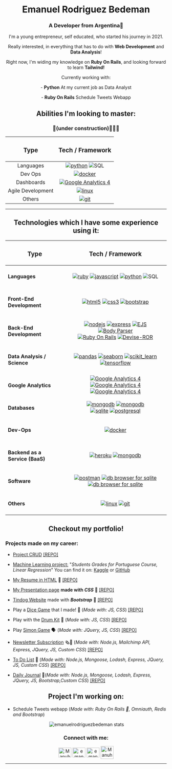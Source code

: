<div align="center">
 <h1>Emanuel Rodriguez Bedeman</h1>  
 <h3>A Developer from Argentina🧉</h3>
 
 <p>I'm a young entrepreneur, self educated, who started his journey in 2021.</p>
 <p>Really interested, in everything that has to do with <b>Web Development</b> and <b>Data Analysis</b>!</p>
 <p>Right now, I'm widing my knowledge on <b>Ruby On Rails</b>, and looking forward to learn <b>Tailwind!</b></p>
 <p>Currently working with:</p>
 <p>- <strong>Python</strong> At my current job as Data Analyst</p>
 <p>- <strong>Ruby On Rails</strong> Schedule Tweets Webapp</p>
 <!-- <p align="center">- <b>Ruby On Rails</strong>, <b>Bootstrap</b> and <b>SQL</b> for my current Web development projects.</p> -->
</div>

<div align="center">
 
 <h2 align="center">Abilities I'm looking to master:</h2>
 <h3 align="center">🚧(under construction)👷🏻‍♂️</h3>

 | <h3>Type</h3> | <h3>Tech / Framework</h3> |
 | :-------------: |:-------------:|
 | Languages | <a href="https://www.python.org" target="_blank" rel="noreferrer"> <img src="https://img.shields.io/badge/Python-3.x-yellow?style=flat&logo=python&logoColor=yellow&labelColor=blue" alt="python"/></a> <img src="https://img.shields.io/badge/SQL-%20-blue?style=flat&logoColor=blue&labelColor=white" alt="SQL"> |
 | Dev Ops | <a href="https://www.docker.com/" target="_blank" rel="noreferrer"> <img src="https://img.shields.io/badge/Docker-4.7-blue?logo=Docker&labelColor=white" alt="docker"/></a> |
 | Dashboards | <!-- <a href="https://analytics.google.com/analytics/academy/" target="_blank" rel="noreferrer"> <img src="https://img.shields.io/badge/Data%20Studio-%20-orange?labelColor=white&logo=google&logoColor=orange" alt="Google Analytics 4"/></a> --> <a href="https://grafana.com/" target="_blank" rel="noreferrer"> <img src="https://img.shields.io/badge/Grafana-%20-F05A28?labelColor=white&logo=Grafana&logoColor=F05A28" alt="Google Analytics 4"/></a> |
 | Agile Development | <a href="https://www.atlassian.com/agile/scrum" target="_blank" rel="noreferrer"><img src="https://img.shields.io/badge/SCRUM-%20-blue?logo=Atlassian&logoColor=blue&labelColor=white" alt="linux"/></a> |
 | Others | <!-- <a href="https://www.linux.org/" target="_blank" rel="noreferrer"><img src="https://img.shields.io/badge/Linux-3.0-lightgrey?logo=linux&logoColor=black&labelColor=white" alt="linux"/></a> --> <a href="https://git-scm.com/" target="_blank" rel="noreferrer"> <img src="https://img.shields.io/badge/Git-2.36-red?logo=Git&labelColor=white" alt="git"/></a> |

</div>
 
---

<h2 align="center">Technologies which I have some experience using it:</h2>

<div align="center">

| <h3>Type</h3> | <h3>Tech / Framework</h3> |
| :-------------: |:-------------:|
| <h4 align="left">Languages</h4> | <a href="https://www.ruby-lang.org/en/" target="_blank" rel="noreferrer"> <img src="https://img.shields.io/badge/Ruby-3.1-red?style=flat&logo=ruby&logoColor=red&labelColor=white" alt="ruby"/></a> <a href="https://www.javascript.com/" target="_blank" rel="noreferrer"> <img src="https://img.shields.io/badge/JavaScript-ES6-yellow?style=flat&logo=javascript" alt="javascript"/></a> <a href="https://www.python.org" target="_blank" rel="noreferrer"> <img src="https://img.shields.io/badge/Python-3.x-yellow?style=flat&logo=python&logoColor=yellow&labelColor=blue" alt="python"/></a> <img src="https://img.shields.io/badge/SQL-%20-blue?style=flat&logoColor=blue&labelColor=white" alt="SQL"> |
| <h4 align="left">Front-End Development</h4> | <a href="https://developer.mozilla.org/docs/Web/HTML" target="_blank" rel="noreferrer"> <img src="https://img.shields.io/badge/HTML-5-red?logo=html5&labelColor=white" alt="html5"/></a> <a href="https://www.w3schools.com/css/" target="_blank" rel="noreferrer"> <img src="https://img.shields.io/badge/CSS-3-blue?logo=css3&labelColor=white&logoColor=blue" alt="css3"/></a> <a href="https://getbootstrap.com" target="_blank" rel="noreferrer"> <img src="https://img.shields.io/badge/Bootstrap-5-blueviolet?logo=Bootstrap&labelColor=white" alt="bootstrap"/></a> <!--<a href="https://reactjs.org/" target="_blank" rel="noreferrer"> <img src="https://img.shields.io/badge/React-18.0-cyan?logo=React&logoColor=blue&labelColor=white" alt="react"/></a> -->  |
| <h4 align="left">Back-End Development</h4> | <a href="https://nodejs.org" target="_blank" rel="noreferrer"> <img src="https://img.shields.io/badge/Node.js-16.15-green?logo=Node.js&labelColor=white" alt="nodejs"/></a> <a href="https://expressjs.com" target="_blank" rel="noreferrer"> <img src="https://img.shields.io/badge/Express-4.18-white?logo=Express" alt="express"/></a> <a href="https://ejs.co/" target="_blank" rel="noreferrer"> <img src="https://img.shields.io/badge/EJS-3.1-green?labelColor=white&logo=Node.js" alt="EJS"/></a> <a href="https://www.npmjs.com/package/body-parser" target="_blank" rel="noreferrer"> <img src="https://img.shields.io/badge/Body--Parser-1.20-informational?labelColor=white&logo=Node.js" alt="Body Parser"/></a> </br> <a href="https://rubyonrails.org/" target="_blank" rel="noreferrer"> <img src="https://img.shields.io/badge/Ruby%20On%20Rails-7.0-white?labelColor=red&logo=Ruby%20on%20Rails" alt="Ruby On Rails"/></a> <a href="https://github.com/heartcombo/devise" target="_blank" rel="noreferrer"> <img src="https://img.shields.io/badge/Devise-4.8-white?labelColor=red&logo=Ruby%20on%20Rails" alt="Devise-ROR"/></a> |
| <h4 align="left">Data Analysis / Science</h4> | <a href="https://pandas.pydata.org/" target="_blank" rel="noreferrer"> <img src="https://img.shields.io/badge/Pandas-1.4.2-blue?logo=Pandas&logoColor=blue&labelColor=white" alt="pandas"/></a> <a href="https://seaborn.pydata.org/" target="_blank" rel="noreferrer"> <img src="https://img.shields.io/badge/Seaborn-0.11-blue?logo=python&labelColor=white" alt="seaborn"/></a> <a href="https://scikit-learn.org/" target="_blank" rel="noreferrer"> <img src="https://img.shields.io/badge/Scikit--Learn-1.0-orange?logo=scikit-learn&labelColor=white" alt="scikit_learn"/></a> <a href="https://www.tensorflow.org" target="_blank" rel="noreferrer"> <img src="https://img.shields.io/badge/TensorFlow-2.8-orange?logo=TensorFlow&labelColor=white" alt="tensorflow"/></a> |
| <h4 align="left">Google Analytics</h4> | <a href="https://analytics.google.com/analytics/academy/" target="_blank" rel="noreferrer"> <img src="https://img.shields.io/badge/Google--Analytics-4-orange?labelColor=white&logo=google&logoColor=orange" alt="Google Analytics 4"/></a> <a href="https://analytics.google.com/analytics/academy/" target="_blank" rel="noreferrer"> <img src="https://img.shields.io/badge/Google%20Tag%20Manager-%20-orange?labelColor=white&logo=google&logoColor=orange" alt="Google Analytics 4"/></a> <a href="https://analytics.google.com/analytics/academy/" target="_blank" rel="noreferrer"> <img src="https://img.shields.io/badge/Data%20Studio-%20-orange?labelColor=white&logo=google&logoColor=orange" alt="Google Analytics 4"/></a> |
| <h4 align="left">Databases</h4> |  <a href="https://www.mongodb.com/" target="_blank" rel="noreferrer"> <img src="https://img.shields.io/badge/MongoDB-5.0-brightgreen?labelColor=white&logo=MongoDB" alt="mongodb"/></a> <a href="https://mongoosejs.com/" target="_blank" rel="noreferrer"> <img src="https://img.shields.io/badge/Mongoose-6.3-brightgreen?labelColor=white&logo=MongoDB" alt="mongodb"/></a> </br> <a href="https://www.sqlite.org/" target="_blank" rel="noreferrer"> <img src="https://img.shields.io/badge/SQLite-3.38-blue?logo=SQLite&logoColor=blue&labelColor=white" alt="sqlite"/></a> <!-- <a href="https://www.mysql.com/" target="_blank" rel="noreferrer"> <img src="https://img.shields.io/badge/MySQL-8.0-blue?labelColor=white&logo=MySQL" alt="mysql"/></a> --> <a href="https://www.postgresql.org" target="_blank" rel="noreferrer"> <img src="https://img.shields.io/badge/PostgreSQL-14.2-blue?labelColor=white&logo=PostgreSQL" alt="postgresql"/></a> |
| <h4 align="left">Dev-Ops</h4> |  <a href="https://www.docker.com/" target="_blank" rel="noreferrer"> <img src="https://img.shields.io/badge/Docker-4.7-blue?logo=Docker&labelColor=white" alt="docker"/></a> |
| <h4 align="left">Backend as a Service (BaaS)</h4> | <a href="https://heroku.com" target="_blank" rel="noreferrer"> <img src="https://img.shields.io/badge/Heroku-18.0-blueviolet?logo=heroku&logoColor=purple&labelColor=white" alt="heroku"/></a>  <a href="https://www.mongodb.com/es/atlas/database" target="_blank" rel="noreferrer"> <img src="https://img.shields.io/badge/MongoDB%20Atlas-2022-brightgreen?labelColor=white&logo=MongoDB" alt="mongodb"/></a>|
| <h4 align="left">Software</h4> | <a href="https://postman.com" target="_blank" rel="noreferrer"><img src="https://img.shields.io/badge/Postman-9.15-orange?logo=Postman&labelColor=white" alt="postman"/></a> <a href="https://sqlitebrowser.org/" target="_blank" rel="noreferrer"><img src="https://img.shields.io/badge/DB%20Browser-3.12-lightgrey?labelColor=white" alt="db browser for sqlite"/></a> <a href="https://robomongo.org/" target="_blank" rel="noreferrer"><img src="https://img.shields.io/badge/Robo3T-1.4-sucess?labelColor=white" alt="db browser for sqlite"/></a> |
| <h4 align="left">Others</h4> | <a href="https://www.linux.org/" target="_blank" rel="noreferrer"><img src="https://img.shields.io/badge/Linux-3.0-lightgrey?logo=linux&logoColor=black&labelColor=white" alt="linux"/></a> <a href="https://git-scm.com/" target="_blank" rel="noreferrer"> <img src="https://img.shields.io/badge/Git-2.36-red?logo=Git&labelColor=white" alt="git"/></a> |

</div>

<!--Projects list-->

<h2 align="center">Checkout my portfolio!</h2>

<h3>Projects made on my career:</h3>

- [Project CRUD](https://github.com/EmanuelRodriguezBedeman/Python/tree/main/Project-CRUD) [[REPO]](https://github.com/EmanuelRodriguezBedeman/Python/tree/main/Project-CRUD)

- <ins>Machine Learning project:</ins> "_Students Grades for Portuguese Course, Linear Regression_" You can find it on: [Kaggle](https://www.kaggle.com/emanuelbedeman/students-grades-for-portuguese-course/edit) or [GitHub](https://github.com/EmanuelRodriguezBedeman/Python/blob/main/Machine%20Learning/Stundents%20Grades/Portuguese%20Students%20Grades%2C%20Regression.ipynb)

 - [My Resume in HTML](https://emanuelrodriguezbedeman.github.io/Web-Development/HTML%20Resume/index.html)   📄 [[REPO]](https://github.com/EmanuelRodriguezBedeman/Web-Development/tree/main/HTML%20Resume)

 - [My Presentation page](https://emanuelrodriguezbedeman.github.io/Web-Development/CSS%20Presentation/index.html) **made with _CSS_** 🎨 [[REPO]](https://github.com/EmanuelRodriguezBedeman/Web-Development/tree/main/CSS%20Presentation)

 - [Tindog Website](https://emanuelrodriguezbedeman.github.io/Web-Development/Tindog%20Bootstrap%205/index.html) made with **_Bootstrap_** 🐶 [[REPO]](https://github.com/EmanuelRodriguezBedeman/Web-Development/tree/main/Tindog%20Bootstrap%205)

 - Play a [Dice Game](https://emanuelrodriguezbedeman.github.io/Web-Development/Dice%20Game/dice.html) that I made! 🎲 (_Made with: JS, CSS_) [[REPO]](https://github.com/EmanuelRodriguezBedeman/Web-Development/tree/main/Dice%20Game)

 - Play with the [Drum Kit](https://emanuelrodriguezbedeman.github.io/Web-Development/Drum%20kit/index.html) 🥁 (_Made with: JS, CSS_) [[REPO]](https://github.com/EmanuelRodriguezBedeman/Web-Development/tree/main/Drum%20kit)

 - Play [Simon Game](https://emanuelrodriguezbedeman.github.io/Web-Development/Simon%20Game/index.html) 🗣 (_Made with: JQuery, JS, CSS_) [[REPO]](https://github.com/EmanuelRodriguezBedeman/Web-Development/tree/main/Simon%20Game)

 - [Newsletter Subscription](https://newsletter-signup-example2.onrender.com/) 🗞📰 (_Made with: Node.js, Mailchimp API, Express, JQuery, JS, Custom CSS_) [[REPO]](https://github.com/EmanuelRodriguezBedeman/Web-Development/tree/main/Newsletter%20Signup)

 - [To Do List](https://to-do-list-nsdh.onrender.com/) 📝 (_Made with: Node.js, Mongoose, Lodash, Express, JQuery, JS, Custom CSS_) [[REPO]](https://github.com/EmanuelRodriguezBedeman/Web-Development/tree/main/To%20Do%20List)

 - [Daily Journal](https://daily-journal-fp1r.onrender.com/) 📄(_Made with: Node.js, Mongoose, Lodash, Express, JQuery, JS, Bootstrap,Custom CSS_) [[REPO]](https://github.com/EmanuelRodriguezBedeman/Web-Development/tree/main/Daily%20Journal-v2)

<h2 align="center">Project I'm working on:</h2>

 - Schedule Tweets webapp (_Made with: Ruby On Rails 🔻, Omniauth, Redis and Bootstrap_)

<!--TAB-->

<p align="center">&nbsp;<img src="https://github-readme-stats.vercel.app/api?username=emanuelrodriguezbedeman&show_icons=true&locale=en" alt="emanuelrodriguezbedeman stats" /></p>

<h3 align="center">Connect with me:</h3>  
<p align="center"> 
<a href="mailto:emanuel.rodriguez.bedeman@gmail.com" target="blank"><img align="center" src="https://upload.wikimedia.org/wikipedia/commons/7/7e/Gmail_icon_%282020%29.svg" alt="Manuhs#7548" height="30" width="40" /></a>
<a href="https://linkedin.com/in/emanuel-rodriguez-bedeman/" target="blank"><img align="center" src="https://raw.githubusercontent.com/rahuldkjain/github-profile-readme-generator/master/src/images/icons/Social/linked-in-alt.svg" alt="emanuel-rodriguez-bedeman/" height="30" width="40" /></a>  
<a href="https://kaggle.com/emanuelbedeman" target="blank"><img align="center" src="https://raw.githubusercontent.com/rahuldkjain/github-profile-readme-generator/master/src/images/icons/Social/kaggle.svg" alt="emanuelbedeman" height="30" width="40" /></a>  
<a href="https://discord.gg/Manuhs#7548" target="blank"><img align="center" src="https://raw.githubusercontent.com/rahuldkjain/github-profile-readme-generator/master/src/images/icons/Social/discord.svg" alt="Manuhs#7548" height="40" width="40" /></a>
</p>

---
